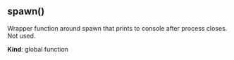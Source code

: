 <a name="spawn"></a>

## spawn()
Wrapper function around spawn that prints to console
after process closes. Not used.

**Kind**: global function  
